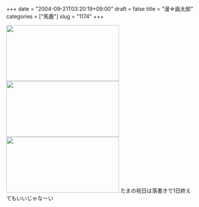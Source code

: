 +++
date = "2004-09-21T03:20:19+09:00"
draft = false
title = "漫☆画太郎"
categories = ["馬鹿"]
slug = "1174"
+++

<img src="http://ieiriblog.jugem.jp/?image=4032" width="300" height="148" alt="" class="pict" />
<img src="http://ieiriblog.jugem.jp/?image=4033" width="300" height="148" alt="" class="pict" />
<img src="http://ieiriblog.jugem.jp/?image=4031" width="300" height="148" alt="" class="pict" />
たまの祝日は落書きで1日終えてもいいじゃなーい
